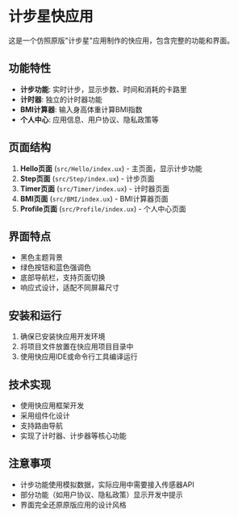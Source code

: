 # 计步星快应用

这是一个仿照原版"计步星"应用制作的快应用，包含完整的功能和界面。

## 功能特性

- **计步功能**: 实时计步，显示步数、时间和消耗的卡路里
- **计时器**: 独立的计时器功能
- **BMI计算器**: 输入身高体重计算BMI指数
- **个人中心**: 应用信息、用户协议、隐私政策等

## 页面结构

1. **Hello页面** (`src/Hello/index.ux`) - 主页面，显示计步功能
2. **Step页面** (`src/Step/index.ux`) - 计步页面
3. **Timer页面** (`src/Timer/index.ux`) - 计时器页面
4. **BMI页面** (`src/BMI/index.ux`) - BMI计算器页面
5. **Profile页面** (`src/Profile/index.ux`) - 个人中心页面

## 界面特点

- 黑色主题背景
- 绿色按钮和蓝色强调色
- 底部导航栏，支持页面切换
- 响应式设计，适配不同屏幕尺寸

## 安装和运行

1. 确保已安装快应用开发环境
2. 将项目文件放置在快应用项目目录中
3. 使用快应用IDE或命令行工具编译运行

## 技术实现

- 使用快应用框架开发
- 采用组件化设计
- 支持路由导航
- 实现了计时器、计步器等核心功能

## 注意事项

- 计步功能使用模拟数据，实际应用中需要接入传感器API
- 部分功能（如用户协议、隐私政策）显示开发中提示
- 界面完全还原原版应用的设计风格